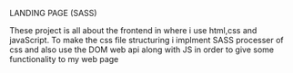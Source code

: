LANDING PAGE (SASS)

These project is all about the frontend in where i use html,css and javaScript. To make the css file structuring i implment SASS processer of css and also use the DOM web api along with JS in order to give some functionality to my web page
